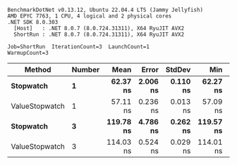 ```

BenchmarkDotNet v0.13.12, Ubuntu 22.04.4 LTS (Jammy Jellyfish)
AMD EPYC 7763, 1 CPU, 4 logical and 2 physical cores
.NET SDK 8.0.303
  [Host]   : .NET 8.0.7 (8.0.724.31311), X64 RyuJIT AVX2
  ShortRun : .NET 8.0.7 (8.0.724.31311), X64 RyuJIT AVX2

Job=ShortRun  IterationCount=3  LaunchCount=1  
WarmupCount=3  

```
| Method         | Number | Mean      | Error    | StdDev   | Min       | Max       | Gen0   | Allocated |
|--------------- |------- |----------:|---------:|---------:|----------:|----------:|-------:|----------:|
| **Stopwatch**      | **1**      |  **62.37 ns** | **2.006 ns** | **0.110 ns** |  **62.27 ns** |  **62.49 ns** | **0.0005** |      **40 B** |
| ValueStopwatch | 1      |  57.11 ns | 0.236 ns | 0.013 ns |  57.09 ns |  57.12 ns |      - |         - |
| **Stopwatch**      | **3**      | **119.78 ns** | **4.786 ns** | **0.262 ns** | **119.57 ns** | **120.07 ns** | **0.0005** |      **40 B** |
| ValueStopwatch | 3      | 114.03 ns | 0.524 ns | 0.029 ns | 114.01 ns | 114.07 ns |      - |         - |
